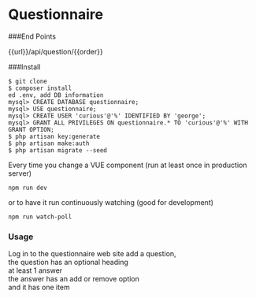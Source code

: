 # Questionnaire

###End Points

{{url}}/api/question/{{order}}

###Install
``` 
$ git clone  
$ composer install  
ed .env, add DB information  
mysql> CREATE DATABASE questionnaire;  
mysql> USE questionnaire;  
mysql> CREATE USER 'curious'@'%' IDENTIFIED BY 'george'; 
mysql> GRANT ALL PRIVILEGES ON questionnaire.* TO 'curious'@'%' WITH GRANT OPTION;
$ php artisan key:generate  
$ php artisan make:auth  
$ php artisan migrate --seed
```

Every time you change a VUE component (run at least once in production server)
```
npm run dev 
```
or to have it run continuously watching (good for development)
```
npm run watch-poll
```

### Usage
Log in to the questionnaire web site
add a question,  
the question has an optional heading  
at least 1 answer  
the answer has an add or remove option  
and it has one item  
